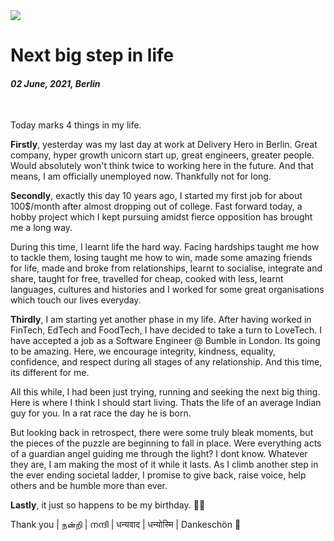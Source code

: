 <img class="img img--left img--grow" loading="lazy" src='https://images.squarespace-cdn.com/content/v1/57d03e423e00be61bf183b3d/1549481350844-U3289JBBQWPLJB9776NF/ke17ZwdGBToddI8pDm48kG87Sfbgg29A4BYEDq3OXvgUqsxRUqqbr1mOJYKfIPR7LoDQ9mXPOjoJoqy81S2I8N_N4V1vUb5AoIIIbLZhVYxCRW4BPu10St3TBAUQYVKcwzM2vY4zcR8T4Jyx-ijnH3AX3fNmlFWTtLveLoXLwwuUl76mRIIOTkltMT5VW2q5/Bumble_lowres_web_2.png' />

# Next big step in life

#### *02 June, 2021, Berlin*

&nbsp;

Today marks 4 things in my life.

**Firstly**, yesterday was my last day at work at Delivery Hero in Berlin. Great company, hyper growth unicorn start up, great engineers, greater people. Would absolutely won't think twice to working here in the future. And that means, I am officially unemployed now. Thankfully not for long.

**Secondly**, exactly this day 10 years ago, I started my first job for about 100$/month after almost dropping out of college. Fast forward today, a hobby project which I kept pursuing amidst fierce opposition has brought me a long way.

During this time, I learnt life the hard way. Facing hardships taught me how to tackle them, losing taught me how to win, made some amazing friends for life, made and broke from relationships, learnt to socialise, integrate and share, taught for free, travelled for cheap, cooked with less, learnt languages, cultures and histories and I worked for some great organisations which touch our lives everyday.

**Thirdly**, I am starting yet another phase in my life. After having worked in FinTech, EdTech and FoodTech, I have decided to take a turn to LoveTech. I have accepted a job as a Software Engineer @ Bumble in London. Its going to be amazing. Here, we encourage integrity, kindness, equality, confidence, and respect during all stages of any relationship. And this time, its different for me.

All this while, I had been just trying, running and seeking the next big thing. Here is where I think I should start living. Thats the life of an average Indian guy for you. In a rat race the day he is born.

But looking back in retrospect, there were some truly bleak moments, but the pieces of the puzzle are beginning to fall in place. Were everything acts of a guardian angel guiding me through the light? I dont know. Whatever they are, I am making the most of it while it lasts. As I climb another step in the ever ending societal ladder, I promise to give back, raise voice, help others and be humble more than ever.

**Lastly**, it just so happens to be my birthday. 🎉🥳

<span align='center'>Thank you | நன்றி | നന്ദി | धन्यवाद | धन्योस्मि | Dankeschön 🙏</span>
